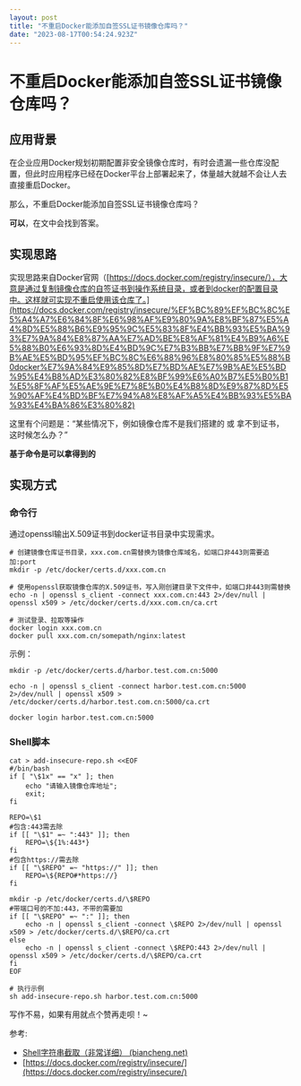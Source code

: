 ```yaml
---
layout: post
title: "不重启Docker能添加自签SSL证书镜像仓库吗？"
date: "2023-08-17T00:54:24.923Z"
---
```

不重启Docker能添加自签SSL证书镜像仓库吗？
=========================

应用背景
----

在企业应用Docker规划初期配置非安全镜像仓库时，有时会遗漏一些仓库没配置，但此时应用程序已经在Docker平台上部署起来了，体量越大就越不会让人去直接重启Docker。

那么，不重启Docker能添加自签SSL证书镜像仓库吗？

**可以**，在文中会找到答案。

实现思路
----

实现思路来自Docker官网（[https://docs.docker.com/registry/insecure/），大意是通过复制镜像仓库的自签证书到操作系统目录，或者到docker的配置目录中。这样就可实现不重启使用该仓库了。](https://docs.docker.com/registry/insecure/%EF%BC%89%EF%BC%8C%E5%A4%A7%E6%84%8F%E6%98%AF%E9%80%9A%E8%BF%87%E5%A4%8D%E5%88%B6%E9%95%9C%E5%83%8F%E4%BB%93%E5%BA%93%E7%9A%84%E8%87%AA%E7%AD%BE%E8%AF%81%E4%B9%A6%E5%88%B0%E6%93%8D%E4%BD%9C%E7%B3%BB%E7%BB%9F%E7%9B%AE%E5%BD%95%EF%BC%8C%E6%88%96%E8%80%85%E5%88%B0docker%E7%9A%84%E9%85%8D%E7%BD%AE%E7%9B%AE%E5%BD%95%E4%B8%AD%E3%80%82%E8%BF%99%E6%A0%B7%E5%B0%B1%E5%8F%AF%E5%AE%9E%E7%8E%B0%E4%B8%8D%E9%87%8D%E5%90%AF%E4%BD%BF%E7%94%A8%E8%AF%A5%E4%BB%93%E5%BA%93%E4%BA%86%E3%80%82)

这里有个问题是：“某些情况下，例如镜像仓库不是我们搭建的 或 拿不到证书，这时候怎么办？”

**基于命令是可以拿得到的**

实现方式
----

### 命令行

通过openssl输出X.509证书到docker证书目录中实现需求。

    # 创建镜像仓库证书目录，xxx.com.cn需替换为镜像仓库域名，如端口非443则需要追加:port
    mkdir -p /etc/docker/certs.d/xxx.com.cn
    
    # 使用openssl获取镜像仓库的X.509证书，写入刚创建目录下文件中，如端口非443则需替换
    echo -n | openssl s_client -connect xxx.com.cn:443 2>/dev/null | openssl x509 > /etc/docker/certs.d/xxx.com.cn/ca.crt
    
    # 测试登录、拉取等操作
    docker login xxx.com.cn
    docker pull xxx.com.cn/somepath/nginx:latest
    

示例：

    mkdir -p /etc/docker/certs.d/harbor.test.com.cn:5000
    
    echo -n | openssl s_client -connect harbor.test.com.cn:5000 2>/dev/null | openssl x509 > /etc/docker/certs.d/harbor.test.com.cn:5000/ca.crt
    
    docker login harbor.test.com.cn:5000
    

### Shell脚本

    cat > add-insecure-repo.sh <<EOF
    #/bin/bash
    if [ "\$1x" == "x" ]; then
    	echo "请输入镜像仓库地址";
    	exit;
    fi
    
    REPO=\$1
    #包含:443需去除
    if [[ "\$1" =~ ":443" ]]; then
    	REPO=\${1%:443*}
    fi
    #包含https://需去除
    if [[ "\$REPO" =~ "https://" ]]; then
    	REPO=\${REPO#*https://}
    fi
    
    mkdir -p /etc/docker/certs.d/\$REPO
    #带端口号的不加:443，不带的需要加
    if [[ "\$REPO" =~ ":" ]]; then
    	echo -n | openssl s_client -connect \$REPO 2>/dev/null | openssl x509 > /etc/docker/certs.d/\$REPO/ca.crt
    else
    	echo -n | openssl s_client -connect \$REPO:443 2>/dev/null | openssl x509 > /etc/docker/certs.d/\$REPO/ca.crt
    fi
    EOF
    
    # 执行示例
    sh add-insecure-repo.sh harbor.test.com.cn:5000
    

写作不易，如果有用就点个赞再走呗！~

参考:

*   [Shell字符串截取（非常详细） (biancheng.net)](http://c.biancheng.net/view/1120.html)
*   [https://docs.docker.com/registry/insecure/](https://docs.docker.com/registry/insecure/)